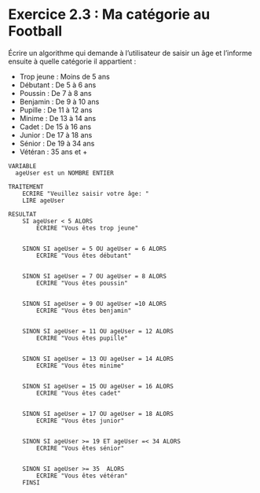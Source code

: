 # Exercice 2.3 : Ma catégorie au Football

Écrire un algorithme qui demande à l’utilisateur de saisir un âge et l’informe ensuite à quelle catégorie il appartient :


* Trop jeune : Moins de 5 ans
* Débutant : De 5 à 6 ans
* Poussin : De 7 à 8 ans
* Benjamin : De 9 à 10 ans
* Pupille : De 11 à 12 ans
* Minime : De 13 à 14 ans
* Cadet : De 15 à 16 ans
* Junior : De 17 à 18 ans
* Sénior : De 19 à 34 ans
* Vétéran : 35 ans et +


```
VARIABLE
  ageUser est un NOMBRE ENTIER

TRAITEMENT
    ECRIRE "Veuillez saisir votre âge: "
    LIRE ageUser

RESULTAT
    SI ageUser < 5 ALORS
    	ECRIRE "Vous êtes trop jeune"
    

    SINON SI ageUser = 5 OU ageUser = 6 ALORS
   	 	ECRIRE "Vous êtes débutant"
    

    SINON SI ageUser = 7 OU ageUser = 8 ALORS
    	ECRIRE "Vous êtes poussin"
    

    SINON SI ageUser = 9 OU ageUser =10 ALORS
    	ECRIRE "Vous êtes benjamin"
    

    SINON SI ageUser = 11 OU ageUser = 12 ALORS
    	ECRIRE "Vous êtes pupille"
    
    
    SINON SI ageUser = 13 OU ageUser = 14 ALORS
    	ECRIRE "Vous êtes minime"
    

    SINON SI ageUser = 15 OU ageUser = 16 ALORS
    	ECRIRE "Vous êtes cadet"
    

    SINON SI ageUser = 17 OU ageUser = 18 ALORS
    	ECRIRE "Vous êtes junior"
    

    SINON SI ageUser >= 19 ET ageUser =< 34 ALORS
    	ECRIRE "Vous êtes sénior"
    

    SINON SI ageUser >= 35  ALORS
    	ECRIRE "Vous êtes vétéran"
    FINSI
```
